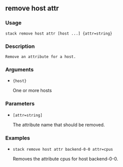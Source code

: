 ## remove host attr

### Usage

`stack remove host attr [host ...] {attr=string}`

### Description


	Remove an attribute for a host.

	

### Arguments

* `{host}`

   One or more hosts


### Parameters
* `[attr=string]`

   The attribute name that should be removed.

### Examples

* `stack remove host attr backend-0-0 attr=cpus`

   Removes the attribute cpus for host backend-0-0.



